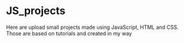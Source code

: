 # JS_projects

Here are upload small projects made using JavaScript, HTML and CSS.
Those are based on tutorials and created in my way
